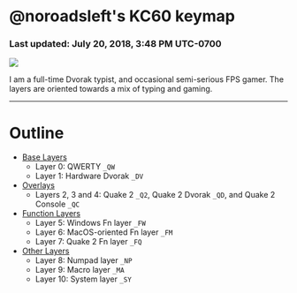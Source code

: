 # @noroadsleft's KC60 keymap

### Last updated: July 20, 2018, 3:48 PM UTC-0700

![](https://i.imgur.com/tzhXQYI.jpg)

I am a full-time Dvorak typist, and occasional semi-serious FPS gamer. The layers are oriented towards a mix of typing and gaming.


----

# Outline

- [Base Layers](./readme_ch1.md)
  - Layer 0: QWERTY `_QW`
  - Layer 1: Hardware Dvorak `_DV`
- [Overlays](./readme_ch2.md)
  - Layers 2, 3 and 4: Quake 2 `_Q2`, Quake 2 Dvorak `_QD`, and Quake 2 Console `_QC`
- [Function Layers](./readme_ch3.md)
  - Layer 5: Windows Fn layer `_FW`
  - Layer 6: MacOS-oriented Fn layer `_FM`
  - Layer 7: Quake 2 Fn layer `_FQ`
- [Other Layers](./readme_ch4.md)
  - Layer 8: Numpad layer `_NP`
  - Layer 9: Macro layer `_MA`
  - Layer 10: System layer `_SY`

